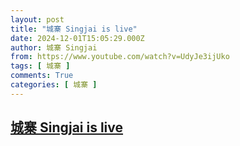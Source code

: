 ```yaml
---
layout: post
title: "城寨 Singjai is live"
date: 2024-12-01T15:05:29.000Z
author: 城寨 Singjai
from: https://www.youtube.com/watch?v=UdyJe3ijUko
tags: [ 城寨 ]
comments: True
categories: [ 城寨 ]
---
```

<!--1733065529000-->
[城寨 Singjai is live](https://www.youtube.com/watch?v=UdyJe3ijUko)
------

<div>

</div>
